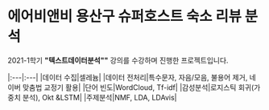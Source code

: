 # 에어비앤비 용산구 슈퍼호스트 숙소 리뷰 분석

2021-1학기 **"텍스트데이터분석""** 강의를 수강하며 진행한 프로젝트입니다.


|:---|:---|
|데이터 수집|셀레늄|
|데이터 전처리|특수문자, 자음/모음, 불용어 제거, 네이버 맞춤법 교정기 활용|
|단어 빈도|WordCloud, Tf-idf|
|감성분석|로지스틱 회귀(가중치 분석), Okt &LSTM|
|주제분석|NMF, LDA, LDAvis| 

